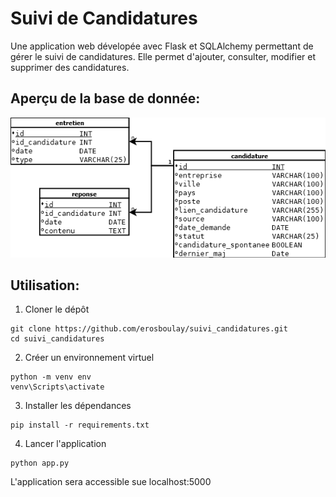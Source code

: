 # Suivi de Candidatures

Une application web dévelopée avec Flask et SQLAlchemy permettant de gérer le suivi de candidatures. Elle permet d'ajouter, consulter, modifier et supprimer des candidatures.

## Aperçu de la base de donnée:

![Schéma des relations de la base de donnée](ERD_candidature.png)

## Utilisation:

1. Cloner le dépôt
```
git clone https://github.com/erosboulay/suivi_candidatures.git
cd suivi_candidatures
```

2. Créer un environnement virtuel
```
python -m venv env
venv\Scripts\activate
```

3. Installer les dépendances
```
pip install -r requirements.txt
```

4. Lancer l'application
```
python app.py
```

L'application sera accessible sue localhost:5000